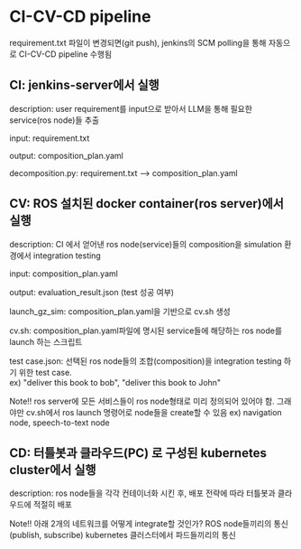 CI-CV-CD pipeline
=======================
requirement.txt 파일이 변경되면(git push), jenkins의 SCM polling을 통해 자동으로 CI-CV-CD pipeline 수행됨 


CI: jenkins-server에서 실행 
-------------------------
description: user requirement를 input으로 받아서 LLM을 통해 필요한 service(ros node)들 추출 

input: requirement.txt 

output: composition_plan.yaml 

decomposition.py: requirement.txt  -->  composition_plan.yaml


CV: ROS 설치된 docker container(ros server)에서 실행 
-----------------------------------------------------
description: CI 에서 얻어낸 ros node(service)들의 composition을 simulation 환경에서 integration testing

input: composition_plan.yaml

output: evaluation_result.json (test 성공 여부) 

launch_gz_sim: composition_plan.yaml을 기반으로 cv.sh 생성 

cv.sh: composition_plan.yaml파일에 명시된 service들에 해당하는 ros node를 launch 하는 스크립트 

test case.json: 선택된 ros node들의 조합(composition)을 integration testing 하기 위한 test case.  
  ex) "deliver this book to bob", "deliver this book to John"  

Note!! 
ros server에 모든 서비스들이 ros node형태로 미리 정의되어 있어야 함. 
그래야만 cv.sh에서 ros launch 명령어로 node들을 create할 수 있음 
ex) navigation node, speech-to-text node


CD: 터틀봇과 클라우드(PC) 로 구성된 kubernetes cluster에서 실행 
-----------------------------------------------------
description: ros node들을 각각 컨테이너화 시킨 후, 배포 전략에 따라 터틀봇과 클라우드에 적절히 배포 

Note!!
아래 2개의 네트워크를 어떻게 integrate할 것인가?
ROS node들끼리의 통신(publish, subscribe)
kubernetes 클러스터에서 파드들끼리의 통신 


